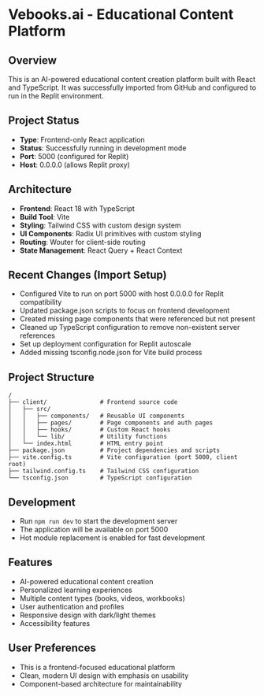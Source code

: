 # Vebooks.ai - Educational Content Platform

## Overview
This is an AI-powered educational content creation platform built with React and TypeScript. It was successfully imported from GitHub and configured to run in the Replit environment.

## Project Status
- **Type**: Frontend-only React application
- **Status**: Successfully running in development mode
- **Port**: 5000 (configured for Replit)
- **Host**: 0.0.0.0 (allows Replit proxy)

## Architecture
- **Frontend**: React 18 with TypeScript
- **Build Tool**: Vite
- **Styling**: Tailwind CSS with custom design system
- **UI Components**: Radix UI primitives with custom styling
- **Routing**: Wouter for client-side routing
- **State Management**: React Query + React Context

## Recent Changes (Import Setup)
- Configured Vite to run on port 5000 with host 0.0.0.0 for Replit compatibility
- Updated package.json scripts to focus on frontend development
- Created missing page components that were referenced but not present
- Cleaned up TypeScript configuration to remove non-existent server references
- Set up deployment configuration for Replit autoscale
- Added missing tsconfig.node.json for Vite build process

## Project Structure
```
/
├── client/               # Frontend source code
│   ├── src/
│   │   ├── components/   # Reusable UI components
│   │   ├── pages/        # Page components and auth pages
│   │   ├── hooks/        # Custom React hooks
│   │   └── lib/          # Utility functions
│   └── index.html        # HTML entry point
├── package.json          # Project dependencies and scripts
├── vite.config.ts        # Vite configuration (port 5000, client root)
├── tailwind.config.ts    # Tailwind CSS configuration
└── tsconfig.json         # TypeScript configuration
```

## Development
- Run `npm run dev` to start the development server
- The application will be available on port 5000
- Hot module replacement is enabled for fast development

## Features
- AI-powered educational content creation
- Personalized learning experiences
- Multiple content types (books, videos, workbooks)
- User authentication and profiles
- Responsive design with dark/light themes
- Accessibility features

## User Preferences
- This is a frontend-focused educational platform
- Clean, modern UI design with emphasis on usability
- Component-based architecture for maintainability